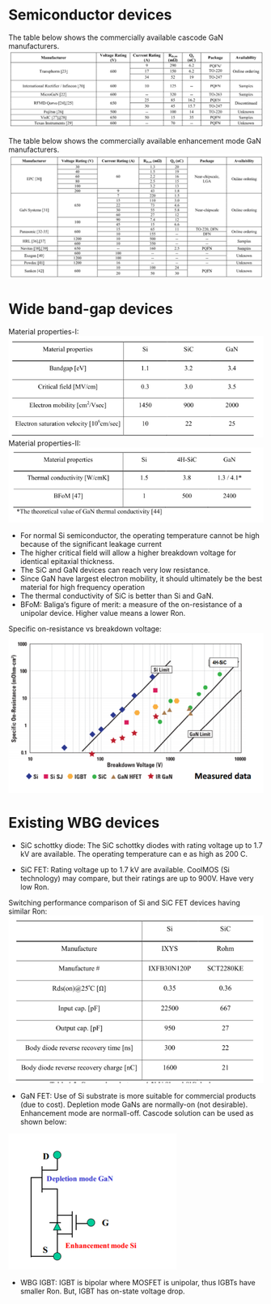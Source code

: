# Semiconductor devices

The table below shows the commercially available cascode GaN manufacturers.
![](./images/gan_commercial.png)

The table below shows the commercially available enhancement mode GaN manufacturers.
![](./images/gan_commercial2.png)

# Wide band-gap devices
Material properties-I:
![](./images/device/materi,al_property.png)
Material properties-II:
![](./images/device/thermal.png)
* For normal Si semiconductor, the operating temperature cannot be high because of the significant leakage current
* The higher critical field will allow a higher breakdown voltage for identical epitaxial thickness.
* The SiC and GaN devices can reach very low resistance.
* Since GaN have largest electron mobility, it should ultimately be the best material for high frequency operation
* The thermal conductivity of SiC is better than Si and GaN.
* BFoM: Baliga‘s figure of merit: a measure of the on-resistance of a unipolar device. Higher value means a lower Ron.

Specific on-resistance vs breakdown voltage:
![](./images/device/Ron.png)

# Existing WBG devices

* SiC schottky diode: The SiC schottky diodes with rating voltage up to 1.7 kV are available. The operating temperature can e as high as 200 C.

* SiC FET: Rating voltage up to 1.7 kV are available. CoolMOS (Si technology) may compare, but their ratings are up to 900V. Have very low Ron.

Switching performance comparison of Si and SiC FET devices having similar Ron:
![](./images/device/sameRon.png)

* GaN FET: Use of Si substrate is more suitable for commercial products (due to cost). Depletion mode GaNs are normally-on (not desirable). Enhancement mode are normall-off. Cascode solution can be used as shown below:

![](./images/device/cascode.png)

* WBG IGBT: IGBT is bipolar where MOSFET is unipolar, thus IGBTs have smaller Ron. But, IGBT has on-state voltage drop.
